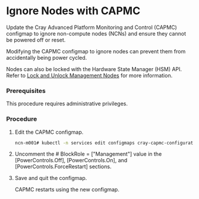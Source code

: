 # Ignore Nodes with CAPMC

Update the Cray Advanced Platform Monitoring and Control \(CAPMC\) configmap to ignore non-compute nodes \(NCNs\) and ensure they cannot be powered off or reset.

Modifying the CAPMC configmap to ignore nodes can prevent them from accidentally being power cycled.

Nodes can also be locked with the Hardware State Manager \(HSM\) API. Refer to [Lock and Unlock Management Nodes](../hardware_state_manager/Lock_and_Unlock_Management_Nodes.md) for more information.

### Prerequisites

This procedure requires administrative privileges.

### Procedure

1.  Edit the CAPMC configmap.

    ```bash
    ncn-m001# kubectl -n services edit configmaps cray-capmc-configuration
    ```

2.  Uncomment the \# BlockRole = \["Management"\] value in the \[PowerControls.Off\], \[PowerControls.On\], and \[PowerControls.ForceRestart\] sections.

3.  Save and quit the configmap.

    CAPMC restarts using the new configmap.


